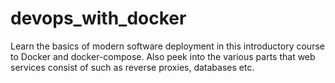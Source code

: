 # devops_with_docker
Learn the basics of modern software deployment in this introductory course to Docker and docker-compose. Also peek into the various parts that web services consist of such as reverse proxies, databases etc.
